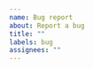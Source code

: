 ```yaml
---
name: Bug report
about: Report a bug
title: ""
labels: bug
assignees: ""
---
```


<!-- Before opening a bug report, consider the following steps:

- Disable any plugins or snippets that might be causing a conflict.
- Update Obsidian to the latest version.
- Restart Obsidian.

Now, let’s describe the bug:

- Provide a clear and concise description of the issue.

To reproduce the bug, follow these steps:

- Describe the actions you take to trigger the bug.

- Clearly state what you expect to happen.

If applicable, include screenshots to help illustrate your problem.

Finally, provide any relevant debug information. You can access this information in Obsidian by pressing Ctrl/Cmd-P, selecting “Show debug info,” and clicking “Copy to clipboard.” -->
